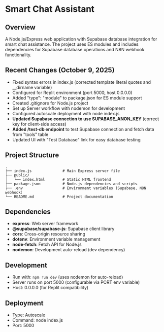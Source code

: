 # Smart Chat Assistant

## Overview
A Node.js/Express web application with Supabase database integration for smart chat assistance. The project uses ES modules and includes dependencies for Supabase database operations and N8N webhook functionality.

## Recent Changes (October 9, 2025)
- Fixed syntax errors in index.js (corrected template literal quotes and __dirname variable)
- Configured for Replit environment (port 5000, host 0.0.0.0)
- Added "type": "module" to package.json for ES module support
- Created .gitignore for Node.js project
- Set up Server workflow with nodemon for development
- Configured autoscale deployment with node index.js
- **Updated Supabase connection to use SUPABASE_ANON_KEY** (correct key for client-side access)
- **Added /test-db endpoint** to test Supabase connection and fetch data from "tools" table
- Updated UI with "Test Database" link for easy database testing

## Project Structure
```
.
├── index.js              # Main Express server file
├── public/
│   └── index.html        # Static HTML frontend
├── package.json          # Node.js dependencies and scripts
├── .env                  # Environment variables (Supabase, N8N webhook)
└── README.md             # Project documentation
```

## Dependencies
- **express**: Web server framework
- **@supabase/supabase-js**: Supabase client library
- **cors**: Cross-origin resource sharing
- **dotenv**: Environment variable management
- **node-fetch**: Fetch API for Node.js
- **nodemon**: Development auto-reload (dev dependency)

## Development
- Run with: `npm run dev` (uses nodemon for auto-reload)
- Server runs on port 5000 (configurable via PORT env variable)
- Host: 0.0.0.0 (for Replit compatibility)

## Deployment
- Type: Autoscale
- Command: node index.js
- Port: 5000
